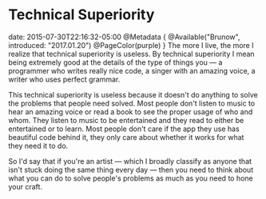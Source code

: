 # Technical Superiority
date: 2015-07-30T22:16:32-05:00
@Metadata {
  @Available("Brunow", introduced: "2017.01.20")
  @PageColor(purple)
}
The more I live, the more I realize that technical superiority is useless. By technical superiority I mean being extremely good at the details of the type of things you &mdash; a programmer who writes really nice code, a singer with an amazing voice, a writer who uses perfect grammar.

This technical superiority is useless because it doesn't do anything to solve the problems that people need solved. Most people don't listen to music to hear an amazing voice or read a book to see the proper usage of who and whom. They listen to music to be entertained and they read to either be entertained or to learn. Most people don't care if the app they use has beautiful code behind it, they only care about whether it works for what they need it to do.

So I'd say that if you're an artist &mdash; which I broadly classify as anyone that isn't stuck doing the same thing every day &mdash; then you need to think about what you can do to solve people's problems as much as you need to hone your craft. 
